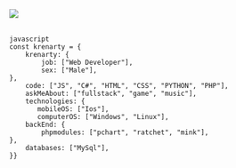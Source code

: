 <a href="https://discord.com/users/1070263871614484530">
    <img src="https://lanyard.cnrad.dev/api/1070263871614484530?hideDiscrim=false&hideStatus=false&hideTimestamp=false">
  </a>
  <br> <br>


```
javascript
const krenarty = {
    krenarty: {
        job: ["Web Developer"],
        sex: ["Male"],
},               
    code: ["JS", "C#", "HTML", "CSS", "PYTHON", "PHP"],
    askMeAbout: ["fullstack", "game", "music"],
    technologies: {
       mobileOS: ["Ios"],
       computerOS: ["Windows", "Linux"],
    backEnd: {
        phpmodules: ["pchart", "ratchet", "mink"],
},
    databases: ["MySql"],
}}
```
